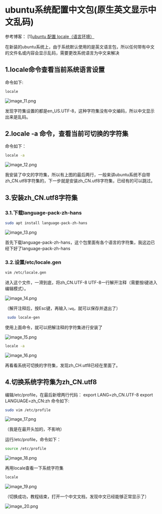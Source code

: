 # ubuntu系统配置中文包(原生英文显示中文乱码)

参考博客：
[1][ubuntu 配置 locale（语言环境）](https://blog.csdn.net/ymz641/article/details/131607024)

在新装的ubuntu系统上，由于系统默认使用的是英文语言包，所以任何带有中文的文件名或内容会显示乱码，需要更改系统语言为中文来解决

## 1.locale命令查看当前系统语言设置
命令如下:
```bash
locale
```

![image_11.png](image_11.png)

发现字符集设置的都是en_US.UTF-8，这种字符集没有中文编码，所以中文显示出来是乱码。
## 2.locale -a 命令，查看当前可切换的字符集
命令如下：
```bash
locale -a 
```

![image_12.png](image_12.png)

我安装了中文的字符集，所以有上图的最后两行，一般来讲ubuntu系统不自带zh_CN.utf8字符集的，下一步就是安装zh_CN.utf8字符集，已经有的可以跳过。

## 3.安装zh_CN.utf8字符集
### 3.1.下载language-pack-zh-hans
```bash
sudo apt install language-pack-zh-hans
```

![image_13.png](image_13.png)

首先下载language-pack-zh-hans，这个包里面有各个语言的字符集，我这边已经下好了language-pack-zh-hans

### 3.2.设置/etc/locale.gen
```bash
vim /etc/locale.gen
```
进入这个文件，一滑到底，将zh_CN.UTF-8 UTF-8一行解开注释（需要按i键进入编辑模式）。

![image_14.png](image_14.png)

（解开注释后，按Esc键，再输入`:wq`，就可以保存并退出了）

```bash
 sudo locale-gen
```
使用上面命令，就可以把解注释的字符集进行安装了

![image_15.png](image_15.png)

```bash
locale -a 
```

![image_16.png](image_16.png)

再看看系统可切换的字符集，发现zh_CH.utf8已经在里面了。

## 4.切换系统字符集为zh_CN.utf8

编辑/etc/profile，在最后新增两行代码：
export LANG=zh_CN.UTF-8
export LANGUAGE=zh_CN:zh
命令如下:
```bash
sudo vim /etc/profile
```

![image_17.png](image_17.png)

（我是在最开头加的，不影响）


运行/etc/profile，命令如下：
```bash
source /etc/profile
```

![image_18.png](image_18.png)

再用locale查看一下系统字符集

```bash
locale
```

![image_19.png](image_19.png)

（切换成功，教程结束，打开一个中文文档，发现中文已经能够正常显示了）

![image_20.png](image_20.png)
